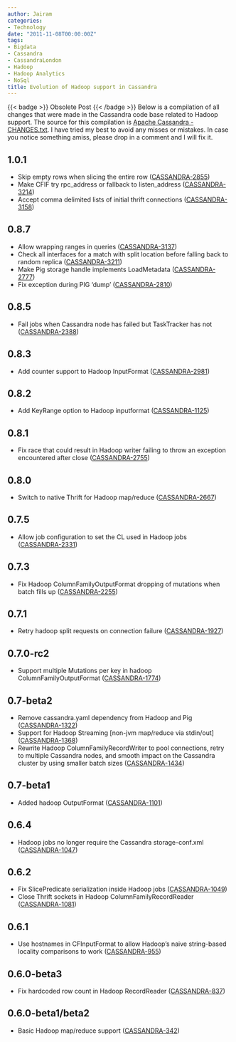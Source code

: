 ```yaml
---
author: Jairam
categories:
- Technology
date: "2011-11-08T00:00:00Z"
tags:
- Bigdata
- Cassandra
- CassandraLondon
- Hadoop
- Hadoop Analytics
- NoSql
title: Evolution of Hadoop support in Cassandra
---
```

{{< badge >}}
Obsolete Post
{{< /badge >}}
Below is a compilation of all changes that were made in the Cassandra code base related to Hadoop support. The source for this compilation is [Apache Cassandra - CHANGES.txt](http://svn.apache.org/repos/asf/cassandra/trunk/CHANGES.txt). I have tried my best to avoid any misses or mistakes. In case you notice something amiss, please drop in a comment and I will fix it.

## 1.0.1

  - Skip empty rows when slicing the entire row ([CASSANDRA-2855](https://issues.apache.org/jira/browse/CASSANDRA-2855))
  - Make CFIF try rpc\_address or fallback to listen\_address ([CASSANDRA-3214](https://issues.apache.org/jira/browse/CASSANDRA-3214))
  - Accept comma delimited lists of initial thrift connections ([CASSANDRA-3158](https://issues.apache.org/jira/browse/CASSANDRA-3158))

## 0.8.7

  - Allow wrapping ranges in queries ([CASSANDRA-3137](https://issues.apache.org/jira/browse/CASSANDRA-3137))
  - Check all interfaces for a match with split location before falling back to random replica ([CASSANDRA-3211](https://issues.apache.org/jira/browse/CASSANDRA-3211))
  - Make Pig storage handle implements LoadMetadata ([CASSANDRA-2777](https://issues.apache.org/jira/browse/CASSANDRA-2777))
  - Fix exception during PIG &#8216;dump&#8217; ([CASSANDRA-2810](https://issues.apache.org/jira/browse/CASSANDRA-2810))

## 0.8.5

  - Fail jobs when Cassandra node has failed but TaskTracker has not ([CASSANDRA-2388](https://issues.apache.org/jira/browse/CASSANDRA-2388))

## 0.8.3

  - Add counter support to Hadoop InputFormat ([CASSANDRA-2981](https://issues.apache.org/jira/browse/CASSANDRA-2981))

## 0.8.2

  - Add KeyRange option to Hadoop inputformat ([CASSANDRA-1125](https://issues.apache.org/jira/browse/CASSANDRA-1125))

## 0.8.1

  - Fix race that could result in Hadoop writer failing to throw an exception encountered after close ([CASSANDRA-2755](https://issues.apache.org/jira/browse/CASSANDRA-2755))

## 0.8.0

  - Switch to native Thrift for Hadoop map/reduce ([CASSANDRA-2667](https://issues.apache.org/jira/browse/CASSANDRA-2667))

## 0.7.5

  - Allow job configuration to set the CL used in Hadoop jobs ([CASSANDRA-2331](https://issues.apache.org/jira/browse/CASSANDRA-2331))

## 0.7.3

  - Fix Hadoop ColumnFamilyOutputFormat dropping of mutations when batch fills up ([CASSANDRA-2255](https://issues.apache.org/jira/browse/CASSANDRA-2255))

## 0.7.1

  - Retry hadoop split requests on connection failure ([CASSANDRA-1927](https://issues.apache.org/jira/browse/CASSANDRA-1927))

## 0.7.0-rc2

  - Support multiple Mutations per key in hadoop ColumnFamilyOutputFormat ([CASSANDRA-1774](https://issues.apache.org/jira/browse/CASSANDRA-1774))

## 0.7-beta2

  - Remove cassandra.yaml dependency from Hadoop and Pig ([CASSANDRA-1322](https://issues.apache.org/jira/browse/CASSANDRA-1322))
  - Support for Hadoop Streaming \[non-jvm map/reduce via stdin/out\] ([CASSANDRA-1368](https://issues.apache.org/jira/browse/CASSANDRA-1368))
  - Rewrite Hadoop ColumnFamilyRecordWriter to pool connections, retry to multiple Cassandra nodes, and smooth impact on the Cassandra cluster by using smaller batch sizes ([CASSANDRA-1434](https://issues.apache.org/jira/browse/CASSANDRA-1434))

## 0.7-beta1

  - Added hadoop OutputFormat ([CASSANDRA-1101](https://issues.apache.org/jira/browse/CASSANDRA-1101))

## 0.6.4

  - Hadoop jobs no longer require the Cassandra storage-conf.xml ([CASSANDRA-1047](https://issues.apache.org/jira/browse/CASSANDRA-1047))

## 0.6.2

  - Fix SlicePredicate serialization inside Hadoop jobs ([CASSANDRA-1049](https://issues.apache.org/jira/browse/CASSANDRA-1049))
  - Close Thrift sockets in Hadoop ColumnFamilyRecordReader ([CASSANDRA-1081](https://issues.apache.org/jira/browse/CASSANDRA-1081))

## 0.6.1

  - Use hostnames in CFInputFormat to allow Hadoop&#8217;s naive string-based locality comparisons to work ([CASSANDRA-955](https://issues.apache.org/jira/browse/CASSANDRA-955))

## 0.6.0-beta3

  - Fix hardcoded row count in Hadoop RecordReader ([CASSANDRA-837](https://issues.apache.org/jira/browse/CASSANDRA-837))

## 0.6.0-beta1/beta2

  - Basic Hadoop map/reduce support ([CASSANDRA-342](https://issues.apache.org/jira/browse/CASSANDRA-342))
